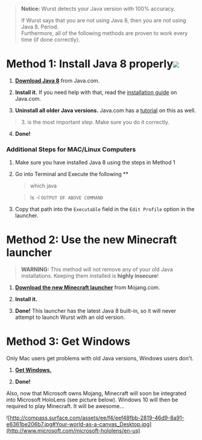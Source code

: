 > **Notice:** Wurst detects your Java version with 100% accuracy.
>
> If Wurst says that you are not using Java 8, then you are not using Java 8. Period.  
> Furthermore, all of the following methods are proven to work every time (if done correctly).

# Method 1: Install Java 8 properly![](https://ga-beacon.appspot.com/UA-52838431-1/GitHub/wiki/Using-Wurst-with-Java-8?pixel)
1. [**Download Java 8**](http://java.com/download) from Java.com.

2. **Install it.** If you need help with that, read the [installation guide](http://java.com/en/download/help/index_installing.xml) on Java.com.

3. **Uninstall all older Java versions.** Java.com has a [tutorial](https://www.java.com/en/download/help/mac_uninstall_java.xml) on this as well.
> 3\. is the most important step. Make sure you do it correctly.

4. **Done!**
### Additional Steps for MAC/Linux Computers
1. Make sure you have installed Java 8 using the steps in Method 1
2. Go into Terminal and Execute the following **
   > which java
   
   > ls -l ```OUTPUT OF ABOVE COMMAND```

3. Copy that path into the ```Executable``` field in the ```Edit Profile``` option in the launcher.


# Method 2: Use the new Minecraft launcher
> **WARNING:** This method will not remove any of your old Java installations. Keeping them installed is **highly insecure**!

1. [**Download the new Minecraft launcher**](https://launcher.mojang.com/download/Minecraft.exe) from Mojang.com.

2. **Install it.**

3. **Done!** This launcher has the latest Java 8 built-in, so it will never attempt to launch Wurst with an old version.

# Method 3: Get Windows
Only Mac users get problems with old Java versions, Windows users don't.

1. [**Get Windows.**](http://windows.microsoft.com/)

2. **Done!**

Also, now that Microsoft owns Mojang, Minecraft will soon be integrated into Microsoft HoloLens (see picture below). Windows 10 will then be required to play Minecraft. It will be awesome...

![http://compass.surface.com/assets/ee/f4/eef48fbb-2819-46d9-8a91-e6361be206b7.jpg#Your-world-as-a-canvas_Desktop.jpg](http://www.microsoft.com/microsoft-hololens/en-us)
